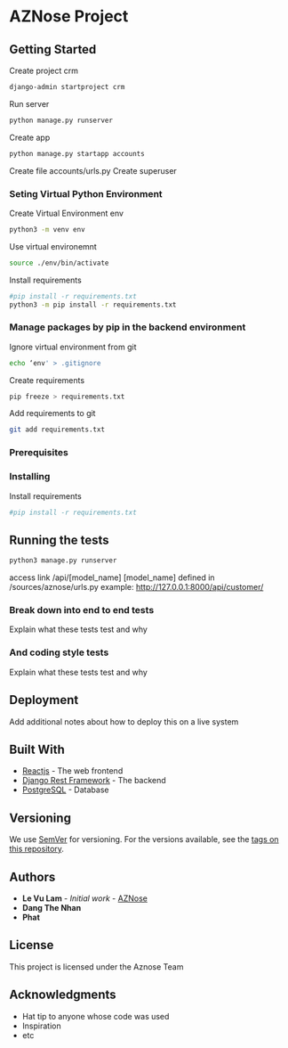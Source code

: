 # AZNose Project

## Getting Started

Create project crm

```bash
django-admin startproject crm
```

Run server

```bash
python manage.py runserver
```

Create app

```bash
python manage.py startapp accounts
```

Create file accounts/urls.py
Create superuser

### Seting Virtual Python Environment

Create Virtual Environment env

```bash
python3 -m venv env
```

Use virtual environemnt

```bash
source ./env/bin/activate
```

Install requirements

```bash
#pip install -r requirements.txt
python3 -m pip install -r requirements.txt
```

### Manage packages by pip in the backend environment

Ignore virtual environment from git

```bash
echo ‘env' > .gitignore
```

Create requirements

```bash
pip freeze > requirements.txt
```

Add requirements to git

```bash
git add requirements.txt
```

### Prerequisites

### Installing

Install requirements

```bash
#pip install -r requirements.txt
```

## Running the tests

```bash
python3 manage.py runserver
```

access link /api/[model_name]
[model_name] defined in /sources/aznose/urls.py
example: <http://127.0.0.1:8000/api/customer/>

### Break down into end to end tests

Explain what these tests test and why

### And coding style tests

Explain what these tests test and why

## Deployment

Add additional notes about how to deploy this on a live system

## Built With

- [Reactjs](https://reactjs.org/) - The web frontend
- [Django Rest Framework](https://www.django-rest-framework.org/) - The backend
- [PostgreSQL](https://www.postgresql.org/) - Database

## Versioning

We use [SemVer](http://semver.org/) for versioning. For the versions available, see the [tags on this repository](https://github.com/your/project/tags).

## Authors

- **Le Vu Lam** - _Initial work_ - [AZNose](https://github.com/mac7285/AZNose)
- **Dang The Nhan**
- **Phat**

## License

This project is licensed under the Aznose Team

## Acknowledgments

- Hat tip to anyone whose code was used
- Inspiration
- etc
